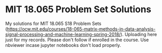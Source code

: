 # MIT 18.065 Problem Set Solutions
My solutions for MIT 18.065 S18 Problem Sets (https://ocw.mit.edu/courses/18-065-matrix-methods-in-data-analysis-signal-processing-and-machine-learning-spring-2018/). Uploading here just for my records. Please don't follow if enrolled in the course. Use nbviewer incase jupyter notebooks don't load properly. 
